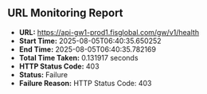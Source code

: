 ## URL Monitoring Report

- **URL:** https://api-gw1-prod1.fisglobal.com/gw/v1/health
- **Start Time:** 2025-08-05T06:40:35.650252
- **End Time:** 2025-08-05T06:40:35.782169
- **Total Time Taken:** 0.131917 seconds
- **HTTP Status Code:** 403
- **Status:** Failure
- **Failure Reason:** HTTP Status Code: 403
